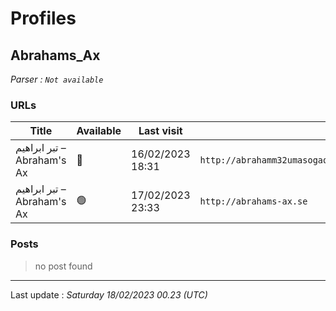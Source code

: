 # Profiles

## **Abrahams_Ax**


_Parser : `Not available`_

### URLs
| Title | Available | Last visit | fqdn | Screenshot 
|---|---|---|---|---|
| تبر ابراهیم – Abraham's Ax | 🔴 | 16/02/2023 18:31 | `http://abrahamm32umasogaqojib3ey2w2nwoafffrguq43tsyke4s3fz3w4yd.onion` | ❌ | 
| تبر ابراهیم – Abraham's Ax | 🟢 | 17/02/2023 23:33 | `http://abrahams-ax.se` | ❌ | 

### Posts

> no post found


 --- 


Last update : _Saturday 18/02/2023 00.23 (UTC)_
